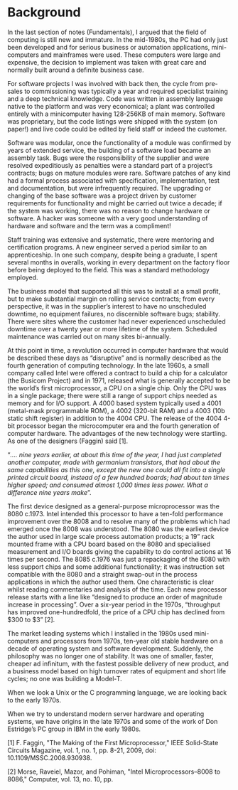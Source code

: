 # Background

In the last section of notes (Fundamentals), I argued that the field of computing is still new and immature. In the mid-1980s, the PC had only just been developed and for serious business or automation applications, mini-computers and mainframes were used. These computers were large and expensive, the decision to implement was taken with great care and normally built around a definite business case.&#x20;

For software projects I was involved with back then, the cycle from pre-sales to commissioning was typically a year and required specialist training and a deep technical knowledge. Code was written in assembly language native to the platform and was very economical; a plant was controlled entirely with a minicomputer having 128-256KB of main memory. Software was proprietary, but the code listings were shipped with the system (on paper!) and live code could be edited by field staff or indeed the customer.&#x20;

Software was modular, once the functionality of a module was confirmed by years of extended service, the building of a software load became an assembly task. Bugs were the responsibility of the supplier and were resolved expeditiously as penalties were a standard part of a project’s contracts; bugs on mature modules were rare. Software patches of any kind had a formal process associated with specification, implementation, test and documentation, but were infrequently required. The upgrading or changing of the base software was a project driven by customer requirements for functionality and might be carried out twice a decade; if the system was working, there was no reason to change hardware or software. A hacker was someone with a very good understanding of hardware and software and the term was a compliment!&#x20;

Staff training was extensive and systematic, there were mentoring and certification programs. A new engineer served a period similar to an apprenticeship. In one such company, despite being a graduate, I spent several months in overalls, working in every department on the factory floor before being deployed to the field. This was a standard methodology employed.&#x20;

The business model that supported all this was to install at a small profit, but to make substantial margin on rolling service contracts; from every perspective, it was in the supplier’s interest to have no unscheduled downtime, no equipment failures, no discernible software bugs; stability. There were sites where the customer had never experienced unscheduled downtime over a twenty year or more lifetime of the system. Scheduled maintenance was carried out on many sites bi-annually.

At this point in time, a revolution occurred in computer hardware that would be described these days as “disruptive” and is normally described as the fourth generation of computing technology. In the late 1960s, a small company called Intel were offered a contract to build a chip for a calculator (the Busicom Project) and in 1971, released what is generally accepted to be the world’s first microprocessor, a CPU on a single chip. Only the CPU was in a single package; there were still a range of support chips needed as memory and for I/O support. A 4000 based system typically used a 4001 (metal-mask programmable ROM), a 4002 (320-bit RAM) and a 4003 (10b static shift register) in addition to the 4004 CPU. The release of the 4004 4-bit processor began the microcomputer era and the fourth generation of computer hardware. The advantages of the new technology were startling. As one of the designers (Faggin) said \[1].&#x20;

“_…. nine years earlier, at about this time of the year, I had just completed another computer, made with germanium transistors, that had about the same capabilities as this one, except the new one could all fit into a single printed circuit board, instead of a few hundred boards; had about ten times higher speed; and consumed almost 1,000 times less power. What a difference nine years make_”.&#x20;

The first device designed as a general-purpose microprocessor was the 8080 c.1973. Intel intended this processor to have a ten-fold performance improvement over the 8008 and to resolve many of the problems which had emerged once the 8008 was understood. The 8080 was the earliest device the author used in large scale process automation products; a 19” rack mounted frame with a CPU board based on the 8080 and specialised measurement and I/O boards giving the capability to do control actions at 16 times per second. The 8085 c.1976 was just a repackaging of the 8080 with less support chips and some additional functionality; it was instruction set compatible with the 8080 and a straight swap-out in the process applications in which the author used them. One characteristic is clear whilst reading commentaries and analysis of the time. Each new processor release starts with a line like “designed to produce an order of magnitude increase in processing”. Over a six-year period in the 1970s, “throughput has improved one-hundredfold, the price of a CPU chip has declined from $300 to $3” \[2].&#x20;

The market leading systems which I installed in the 1980s used mini-computers and processors from 1970s, ten-year old stable hardware on a decade of operating system and software development. Suddenly, the philosophy was no longer one of stability. It was one of smaller, faster, cheaper ad infinitum, with the fastest possible delivery of new product, and a business model based on high turnover rates of equipment and short life cycles; no one was building a Model-T.&#x20;

When we look a Unix or the C programming language, we are looking back to the early 1970s.&#x20;

When we try to understand modern server hardware and operating systems, we have origins in the late 1970s and some of the work of Don Estridge’s PC group in IBM in the early 1980s.

\[1] F. Faggin, "The Making of the First Microprocessor," IEEE Solid-State Circuits Magazine, vol. 1, no. 1, pp. 8-21, 2009, doi: 10.1109/MSSC.2008.930938.&#x20;

\[2] Morse, Raveiel, Mazor, and Pohiman, "Intel Microprocessors–8008 to 8086," Computer, vol. 13, no. 10, pp.
